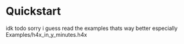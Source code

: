 # Quickstart

idk todo sorry i guess read the examples thats way better especially Examples/h4x_in_y_minutes.h4x

